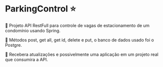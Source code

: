 # ParkingControl :star:
:car: Projeto API RestFull para controle de vagas de estacionamento de um condomínio usando Spring. 

:small_orange_diamond: Métodos post, get all, get id, delete e put, o banco de dados usado foi o Postgre.

:star2: Recebera atualizações e possivelmente uma aplicação em um projeto real que consumira a API.
